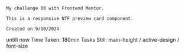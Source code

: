 ``` 

My challenge 08 with Frontend Mentor.

This is a responsive NTF preview card component.

Created on 9/10/2024

```
untill now 
Time Taken: 180min
Tasks Still: main-height / active-design / font-size
